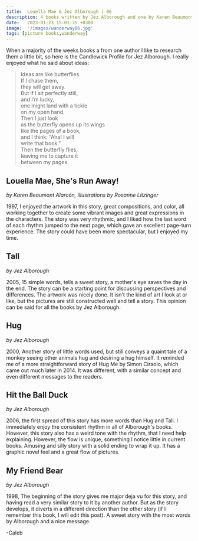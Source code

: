 ```yaml
---
title:  Louella Mae & Jez Alborough | 06
description: 4 books written by Jez Alborough and one by Karen Beaumont Alarcon
date:   2023-01-23 15:01:35 +0300
image:  '/images/wanderway06.jpg'
tags: [picture books,wanderway]
---
```

When a majority of the weeks books a from one author I like to research them a little bit, so here is the Candlewick Profile for Jez Alborough. I really enjoyed what he said about ideas:

> Ideas are like butterflies. <br>
If I chase them, <br>
they will get away. <br>
But if I sit perfectly still, <br>
and I’m lucky, <br>
one might land with a tickle <br>
on my open hand. <br>
Then I just look <br>
as the butterfly opens up its wings <br>
like the pages of a book, <br>
and I think: “Aha! I will <br>
write that book.” <br>
Then the butterfly flies, <br>
leaving me to capture it <br>
between my pages. <br>


## Louella Mae, She's Run Away! 

*by Karen Beaumont Alarcón, illustrations by Rosanne Litzinger*

1997, I enjoyed the artwork in this story, great compositions, and color, all working together to create some vibrant images and great expressions in the characters. The story was very rhythmic, and I liked how the last word of each rhythm jumped to the next page, which gave an excellent page-turn experience. The story could have been more spectacular, but I enjoyed my time. 


## Tall 

*by Jez Alborough*

2005, 15 simple words, tells a sweet story, a mother's eye saves the day in the end. The story can be a starting point for discussing perspectives and differences. The artwork was nicely done. It isn't the kind of art I look at or like, but the pictures are still constructed well and tell a story. This opinion can be said for all the books by Jez Alborough.


## Hug 

*by Jez Alborough*

2000, Another story of little words used, but still conveys a quaint tale of a monkey seeing other animals hug and desiring a hug himself. It reminded me of a more straightforward story of Hug Me by Simon Ciraolo, which came out much later in 2014. It was different, with a similar concept and even different messages to the readers. 


## Hit the Ball Duck 

*by Jez Alborough*

2006, the first spread of this story has more words than Hug and Tall. I immediately enjoy the consistent rhythm in all of Alborough's books. However, this story also has a weird tone with the rhythm, that I need help explaining. However, the flow is unique, something I notice little in current books. Amusing and silly story with a solid ending to wrap it up. It has a graphic novel feel and a great flow of pictures. 


## My Friend Bear 

*by Jez Alborough*

1998, The beginning of the story gives me major deja vu for this story, and having read a very similar story to it by another author. But as the story develops, it diverts in a different direction than the other story (if I remember this book, I will edit this post). A sweet story with the most words by Alborough and a nice message. 

-Caleb